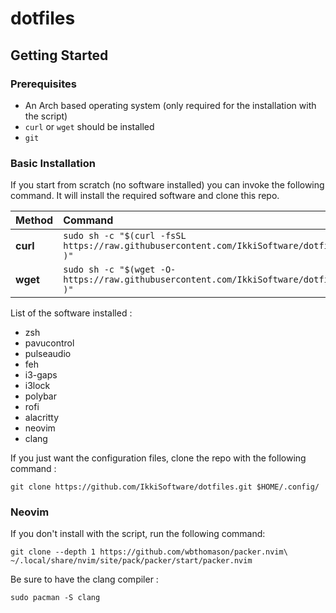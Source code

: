 # dotfiles

## Getting Started

### Prerequisites

- An Arch based operating system (only required for the installation with the script)
- `curl` or `wget` should be installed
- `git`

### Basic Installation

If you start from scratch (no software installed) you can invoke the following command. It will install the required software
and clone this repo.

| Method    | Command                                                                                           	|
| :-------- | :-----------------------------------------------------------------------------------------------------|
| **curl**  | `sudo sh -c "$(curl -fsSL https://raw.githubusercontent.com/IkkiSoftware/dotfiles/main/install.sh )"` |
| **wget**  | `sudo sh -c "$(wget -O- https://raw.githubusercontent.com/IkkiSoftware/dotfiles/main/install.sh )"`   |

List of the software installed :
- zsh
- pavucontrol
- pulseaudio
- feh
- i3-gaps
- i3lock
- polybar
- rofi
- alacritty
- neovim
- clang

If you just want the configuration files, clone the repo with the following command :

`git clone https://github.com/IkkiSoftware/dotfiles.git $HOME/.config/`

### Neovim

If you don't install with the script, run the following command:

`git clone --depth 1 https://github.com/wbthomason/packer.nvim\ ~/.local/share/nvim/site/pack/packer/start/packer.nvim`

Be sure to have the clang compiler :

`sudo pacman -S clang`

